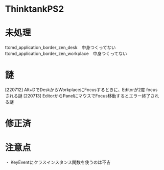 # ThinktankPS2

# 未処理
ttcmd_application_border_zen_desk　中身つくってない
ttcmd_application_border_zen_workplace　中身つくってない

# 謎
[220712] Alt+DでDeskからWorkplaceにFocusするときに、Editorが2度 focusされる謎
[220713] EditorからPanelにマウスでFocus移動するとエラー終了される謎

# 修正済


# 注意点
・ KeyEventにクラスインスタンス関数を使うのは不吉
